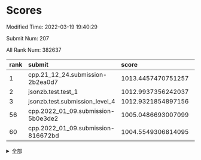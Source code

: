 # Scores

Modified Time: 2022-03-19 19:40:29

Submit Num: 207

All Rank Num: 382637

| rank |               submit               |       score        |       sigma        | pk_num |
| :--- | :--------------------------------- | :----------------- | :----------------- | :----- |
| 1    | cpp.21_12_24.submission-2b2ea0d7   | 1013.4457470751257 | 0.7863540403263857 | 7396   |
| 2    | jsonzb.test.test_1                 | 1012.9937356242037 | 0.7817098237760043 | 7398   |
| 3    | jsonzb.test.submission_level_4     | 1012.9321854897156 | 0.7878066115687499 | 7394   |
| 56   | cpp.2022_01_09.submission-5b0e3de2 | 1005.0486693007099 | 0.7263050655298421 | 7397   |
| 60   | cpp.2022_01_09.submission-816672bd | 1004.5549306814095 | 0.7135154855740886 | 7389   |


<details>
<summary>全部</summary>

| rank |                 submit                 |       score        |       sigma        | pk_num |
| :--- | :------------------------------------- | :----------------- | :----------------- | :----- |
| 1    | cpp.21_12_24.submission-2b2ea0d7       | 1013.4457470751257 | 0.7863540403263857 | 7396   |
| 2    | jsonzb.test.test_1                     | 1012.9937356242037 | 0.7817098237760043 | 7398   |
| 3    | jsonzb.test.submission_level_4         | 1012.9321854897156 | 0.7878066115687499 | 7394   |
| 4    | gobigger.level_3.submission_level_3_40 | 1012.2102069871456 | 0.7816117969881298 | 7392   |
| 5    | gobigger.level_3.submission_level_3_29 | 1012.0359710928985 | 0.7920333104466925 | 7390   |
| 6    | gobigger.level_3.submission_level_3_46 | 1011.8832571572879 | 0.7941732466763056 | 7389   |
| 7    | gobigger.level_3.submission_level_3_44 | 1011.342835502025  | 0.7564900953116365 | 7396   |
| 8    | gobigger.level_3.submission_level_3_43 | 1011.1040898087713 | 0.7597679991858559 | 7398   |
| 9    | gobigger.level_3.submission_level_3_37 | 1010.7828624277612 | 0.7557625042600816 | 7396   |
| 10   | gobigger.level_3.submission_level_3_25 | 1010.754663519438  | 0.7593288585161481 | 7391   |
| 11   | gobigger.level_3.submission_level_3_15 | 1010.739939637508  | 0.7596734186011512 | 7397   |
| 12   | gobigger.level_3.submission_level_3_36 | 1010.6911498158012 | 0.7661183164044452 | 7388   |
| 13   | gobigger.level_3.submission_level_3_28 | 1010.6234855996963 | 0.7715191636099699 | 7396   |
| 14   | gobigger.level_3.submission_level_3_22 | 1010.6163499626795 | 0.7658721385801731 | 7392   |
| 15   | gobigger.level_3.submission_level_3_19 | 1010.5736477322309 | 0.7521000577916881 | 7396   |
| 16   | gobigger.level_3.submission_level_3_18 | 1010.51903473794   | 0.7425312626484204 | 7389   |
| 17   | gobigger.level_3.submission_level_3_49 | 1010.4986638834672 | 0.7539475859381543 | 7395   |
| 18   | gobigger.level_3.submission_level_3_7  | 1010.4918352562067 | 0.770160208243056  | 7394   |
| 19   | gobigger.level_3.submission_level_3_42 | 1010.4872409730357 | 0.7595832627948013 | 7396   |
| 20   | gobigger.level_3.submission_level_3_33 | 1010.3654966549361 | 0.7538571936102892 | 7394   |
| 21   | gobigger.level_3.submission_level_3_35 | 1010.312594967385  | 0.7386399945538243 | 7393   |
| 22   | gobigger.level_3.submission_level_3_27 | 1010.304183934771  | 0.7624395427495723 | 7397   |
| 23   | gobigger.level_3.submission_level_3_17 | 1010.2849312105777 | 0.7742210903128188 | 7392   |
| 24   | gobigger.level_3.submission_level_3_14 | 1010.1834944104502 | 0.7720152077100499 | 7394   |
| 25   | gobigger.level_3.submission_level_3_21 | 1010.1688358718586 | 0.7720743124124796 | 7393   |
| 26   | gobigger.level_3.submission_level_3_26 | 1010.1442125796922 | 0.7782281413191056 | 7393   |
| 27   | gobigger.level_3.submission_level_3_6  | 1010.0698491406413 | 0.7690367085654295 | 7396   |
| 28   | gobigger.level_3.submission_level_3_20 | 1009.9565349932518 | 0.7604209537941312 | 7398   |
| 29   | gobigger.level_3.submission_level_3_4  | 1009.9526309076284 | 0.7430875373697596 | 7398   |
| 30   | gobigger.level_3.submission_level_3_5  | 1009.9324219911732 | 0.7758860445623437 | 7395   |
| 31   | gobigger.level_3.submission_level_3_41 | 1009.9167524843187 | 0.7493980682640553 | 7390   |
| 32   | gobigger.level_3.submission_level_3_48 | 1009.8605930853779 | 0.7601690200597171 | 7390   |
| 33   | gobigger.level_3.submission_level_3_31 | 1009.8262066658857 | 0.7778646408216698 | 7391   |
| 34   | gobigger.level_3.submission_level_3_9  | 1009.8027715758981 | 0.7699448435265845 | 7389   |
| 35   | gobigger.level_3.submission_level_3_23 | 1009.7545983226101 | 0.764127862356612  | 7395   |
| 36   | gobigger.level_3.submission_level_3_34 | 1009.6729110950326 | 0.7418839935169997 | 7395   |
| 37   | gobigger.level_3.submission_level_3_38 | 1009.5906696212292 | 0.7543768190533751 | 7397   |
| 38   | gobigger.level_3.submission_level_3_45 | 1009.5655919039493 | 0.7492899680582888 | 7388   |
| 39   | gobigger.level_3.submission_level_3_16 | 1009.5147313192539 | 0.7697460760709083 | 7396   |
| 40   | gobigger.level_3.submission_level_3_0  | 1009.4402305151006 | 0.7372808724636832 | 7401   |
| 41   | gobigger.level_3.submission_level_3_30 | 1009.430555581053  | 0.761775804913039  | 7394   |
| 42   | gobigger.level_3.submission_level_3_47 | 1009.4168307688167 | 0.749102920544919  | 7398   |
| 43   | gobigger.level_3.submission_level_3_11 | 1009.2609374315139 | 0.7467054325917757 | 7391   |
| 44   | gobigger.level_3.submission_level_3_10 | 1009.1981491325547 | 0.7586841380236398 | 7396   |
| 45   | gobigger.level_3.submission_level_3_8  | 1009.1528506464975 | 0.7539075337649138 | 7396   |
| 46   | gobigger.level_3.submission_level_3_3  | 1009.0442029990458 | 0.7715572439703112 | 7394   |
| 47   | gobigger.level_3.submission_level_3_1  | 1009.0337884675678 | 0.74851489859964   | 7386   |
| 48   | gobigger.level_3.submission_level_3_13 | 1008.9308858660261 | 0.7371750686985911 | 7396   |
| 49   | gobigger.level_3.submission_level_3_39 | 1008.8901881415643 | 0.7503856813880533 | 7397   |
| 50   | gobigger.level_3.submission_level_3_32 | 1008.8184320549739 | 0.7392672205324509 | 7391   |
| 51   | gobigger.level_3.submission_level_3_2  | 1008.8172140529101 | 0.7717640192388927 | 7393   |
| 52   | gobigger.level_3.submission_level_3_24 | 1008.7445661083    | 0.7761368468401225 | 7399   |
| 53   | gobigger.level_3.submission_level_3_12 | 1008.6908616113913 | 0.7421258091939907 | 7394   |
| 54   | gobigger.level_1.submission_level_1_3  | 1005.435419906731  | 0.7190899069925362 | 7394   |
| 55   | gobigger.level_1.submission_level_1_46 | 1005.1432895281952 | 0.7171627307608014 | 7390   |
| 56   | cpp.2022_01_09.submission-5b0e3de2     | 1005.0486693007099 | 0.7263050655298421 | 7397   |
| 57   | gobigger.level_1.submission_level_1_43 | 1005.0109388636629 | 0.7110368523403846 | 7394   |
| 58   | gobigger.level_1.submission_level_1_5  | 1004.6358062202319 | 0.7146167652489447 | 7394   |
| 59   | gobigger.level_1.submission_level_1_25 | 1004.5568365538699 | 0.7197244069688993 | 7395   |
| 60   | cpp.2022_01_09.submission-816672bd     | 1004.5549306814095 | 0.7135154855740886 | 7389   |
| 61   | gobigger.level_1.submission_level_1_16 | 1004.3457514350765 | 0.7357156718519128 | 7397   |
| 62   | gobigger.level_1.submission_level_1_48 | 1004.2496370922283 | 0.7176813798450331 | 7393   |
| 63   | gobigger.level_1.submission_level_1_14 | 1004.2095611550371 | 0.7199411395586582 | 7394   |
| 64   | gobigger.level_1.submission_level_1_29 | 1004.1641107263933 | 0.729583581962654  | 7389   |
| 65   | gobigger.level_1.submission_level_1_7  | 1004.1381462109697 | 0.7238460276033897 | 7395   |
| 66   | gobigger.level_1.submission_level_1_36 | 1004.0146580350106 | 0.7274405491355379 | 7391   |
| 67   | gobigger.level_1.submission_level_1_34 | 1003.9646333737555 | 0.7281646139573316 | 7393   |
| 68   | gobigger.level_1.submission_level_1_49 | 1003.8447968191432 | 0.71807761100155   | 7394   |
| 69   | gobigger.level_1.submission_level_1_39 | 1003.8368885458513 | 0.7312388649593785 | 7394   |
| 70   | gobigger.level_1.submission_level_1_20 | 1003.8156846426733 | 0.7120635893193195 | 7391   |
| 71   | gobigger.level_1.submission_level_1_37 | 1003.6984670703164 | 0.7087479336262547 | 7393   |
| 72   | gobigger.level_1.submission_level_1_23 | 1003.6970829028689 | 0.7092600574458292 | 7392   |
| 73   | gobigger.level_1.submission_level_1_1  | 1003.6961684531426 | 0.7288215305563842 | 7389   |
| 74   | gobigger.level_1.submission_level_1_44 | 1003.6410923639133 | 0.7258376364358289 | 7395   |
| 75   | gobigger.level_1.submission_level_1_2  | 1003.5950655223475 | 0.7095020268769753 | 7395   |
| 76   | gobigger.level_1.submission_level_1_0  | 1003.532417253537  | 0.7256071033425593 | 7395   |
| 77   | gobigger.level_1.submission_level_1_45 | 1003.5216268242431 | 0.7136429997196632 | 7395   |
| 78   | gobigger.level_1.submission_level_1_41 | 1003.4901583319044 | 0.7193968511478531 | 7396   |
| 79   | gobigger.level_1.submission_level_1_18 | 1003.4674500948709 | 0.7107259397883265 | 7394   |
| 80   | gobigger.level_1.submission_level_1_35 | 1003.4615011661444 | 0.7146412857206783 | 7391   |
| 81   | gobigger.level_1.submission_level_1_24 | 1003.4583209222978 | 0.7199014086420146 | 7393   |
| 82   | gobigger.level_1.submission_level_1_26 | 1003.4195136365393 | 0.722821366036111  | 7389   |
| 83   | gobigger.level_1.submission_level_1_28 | 1003.3734424169593 | 0.7193183538117432 | 7393   |
| 84   | gobigger.level_1.submission_level_1_6  | 1003.3119927909654 | 0.7121019879158191 | 7393   |
| 85   | gobigger.level_1.submission_level_1_38 | 1003.2593099106044 | 0.7129165284458107 | 7397   |
| 86   | gobigger.level_1.submission_level_1_42 | 1003.2159565219079 | 0.7114654611441947 | 7393   |
| 87   | gobigger.level_1.submission_level_1_13 | 1003.1777906929883 | 0.7160910632960529 | 7393   |
| 88   | gobigger.level_1.submission_level_1_9  | 1002.979356627465  | 0.7098395669876522 | 7389   |
| 89   | gobigger.level_1.submission_level_1_32 | 1002.9236903382966 | 0.7142050360946337 | 7395   |
| 90   | gobigger.level_1.submission_level_1_21 | 1002.8411868842735 | 0.7169897898712593 | 7393   |
| 91   | gobigger.level_1.submission_level_1_11 | 1002.8079943959978 | 0.7145929233187225 | 7394   |
| 92   | gobigger.level_1.submission_level_1_17 | 1002.7005081703195 | 0.7132991053644353 | 7391   |
| 93   | gobigger.level_1.submission_level_1_4  | 1002.6478856337542 | 0.7300632741564038 | 7398   |
| 94   | gobigger.level_1.submission_level_1_33 | 1002.6443729701078 | 0.7182556750482425 | 7391   |
| 95   | gobigger.level_1.submission_level_1_30 | 1002.6123043385551 | 0.7155304266462758 | 7391   |
| 96   | gobigger.level_1.submission_level_1_10 | 1002.603960236069  | 0.7280891987161523 | 7392   |
| 97   | gobigger.level_1.submission_level_1_12 | 1002.4113345985578 | 0.7181256983652451 | 7394   |
| 98   | gobigger.level_1.submission_level_1_22 | 1002.2971697092196 | 0.7121387845221914 | 7390   |
| 99   | gobigger.level_1.submission_level_1_40 | 1002.2407688469506 | 0.7169682920930808 | 7392   |
| 100  | gobigger.level_1.submission_level_1_47 | 1002.2367301652129 | 0.7162444546611886 | 7397   |
| 101  | gobigger.level_1.submission_level_1_15 | 1002.131466750509  | 0.7171105122216587 | 7393   |
| 102  | gobigger.level_1.submission_level_1_8  | 1002.0412663100701 | 0.7163568945244693 | 7396   |
| 103  | gobigger.level_1.submission_level_1_27 | 1002.0081851537474 | 0.7145525177910808 | 7397   |
| 104  | gobigger.level_1.submission_level_1_19 | 1001.8603609191664 | 0.7090589054804084 | 7389   |
| 105  | gobigger.level_1.submission_level_1_31 | 1001.7673425096596 | 0.7143707959933614 | 7396   |
| 106  | gobigger.random.submission_random_22   | 997.6475361099184  | 0.6956427194267931 | 7398   |
| 107  | gobigger.random.submission_random_3    | 997.6096998599841  | 0.7040646844170301 | 7393   |
| 108  | gobigger.random.submission_random_8    | 997.4304058765584  | 0.7030183803734987 | 7395   |
| 109  | gobigger.random.submission_random_13   | 997.1990780353045  | 0.7165321407816438 | 7394   |
| 110  | gobigger.random.submission_random_16   | 997.0552201092031  | 0.7140321311842356 | 7393   |
| 111  | gobigger.random.submission_random_26   | 996.9936238947704  | 0.7203307208904992 | 7398   |
| 112  | gobigger.random.submission_random_2    | 996.9867332438865  | 0.7135749851666606 | 7394   |
| 113  | gobigger.random.submission_random_36   | 996.7180311330746  | 0.709826700449749  | 7398   |
| 114  | gobigger.random.submission_random_46   | 996.7129225493093  | 0.711425094320898  | 7400   |
| 115  | gobigger.random.submission_random_11   | 996.7031387427361  | 0.7075722881744868 | 7393   |
| 116  | gobigger.random.submission_random_5    | 996.6918036845499  | 0.7113506229631542 | 7396   |
| 117  | gobigger.random.submission_random_7    | 996.6305365528642  | 0.7177663857322386 | 7393   |
| 118  | gobigger.random.submission_random_49   | 996.5366071208088  | 0.7035130480292163 | 7394   |
| 119  | gobigger.random.submission_random_25   | 996.5172062306071  | 0.6996910928098603 | 7390   |
| 120  | gobigger.random.submission_random_37   | 996.5034637348225  | 0.7135237452610175 | 7394   |
| 121  | gobigger.random.submission_random_28   | 996.4583047249109  | 0.7144275716926041 | 7392   |
| 122  | gobigger.random.submission_random_38   | 996.2998210009973  | 0.7337408342447368 | 7395   |
| 123  | gobigger.random.submission_random_42   | 996.2592491200483  | 0.7113644103969771 | 7391   |
| 124  | gobigger.random.submission_random_20   | 996.2327328115002  | 0.7098566576985471 | 7395   |
| 125  | gobigger.random.submission_random_31   | 996.1454041573378  | 0.7183651885745291 | 7397   |
| 126  | gobigger.random.submission_random_1    | 996.0867318309195  | 0.7055259824019998 | 7397   |
| 127  | gobigger.random.submission_random_23   | 996.0359129048056  | 0.7384190537561272 | 7391   |
| 128  | gobigger.random.submission_random_18   | 995.9108978739773  | 0.7197618739176088 | 7392   |
| 129  | gobigger.random.submission_random_0    | 995.8646008016541  | 0.7146033879384159 | 7396   |
| 130  | gobigger.random.submission_random_43   | 995.8516771263204  | 0.7192001056428884 | 7394   |
| 131  | gobigger.random.submission_random_12   | 995.8286443277191  | 0.724380423808131  | 7395   |
| 132  | gobigger.random.submission_random_9    | 995.8169336968338  | 0.7051190376846974 | 7391   |
| 133  | gobigger.random.submission_random_33   | 995.7863959463469  | 0.7149629891685844 | 7395   |
| 134  | gobigger.random.submission_random_17   | 995.783194273661   | 0.7000838277232512 | 7393   |
| 135  | gobigger.random.submission_random_6    | 995.7358714991143  | 0.6977123823877792 | 7395   |
| 136  | gobigger.random.submission_random_40   | 995.6339625430481  | 0.7263325300322414 | 7393   |
| 137  | gobigger.random.submission_random_24   | 995.6134330586619  | 0.7139329637213416 | 7395   |
| 138  | gobigger.random.submission_random_21   | 995.5771199847242  | 0.7212141210032629 | 7393   |
| 139  | gobigger.random.submission_random_15   | 995.5340992006336  | 0.7238970022554657 | 7396   |
| 140  | gobigger.random.submission_random_45   | 995.5024497676337  | 0.7210090840408911 | 7392   |
| 141  | gobigger.random.submission_random_39   | 995.4933836561747  | 0.7104881144945178 | 7393   |
| 142  | gobigger.random.submission_random_19   | 995.4589140543237  | 0.7153346009314021 | 7392   |
| 143  | gobigger.random.submission_random_27   | 995.4466663127529  | 0.7131248720195845 | 7398   |
| 144  | gobigger.random.submission_random_30   | 995.3513764385144  | 0.7066178785087674 | 7397   |
| 145  | gobigger.random.submission_random_10   | 995.331801877687   | 0.7091104496826854 | 7392   |
| 146  | gobigger.random.submission_random_41   | 995.1761015627959  | 0.7026915113226514 | 7393   |
| 147  | gobigger.random.submission_random_44   | 995.13520616822    | 0.7285117561477692 | 7392   |
| 148  | gobigger.random.submission_random_48   | 995.1162853714711  | 0.7159949880164697 | 7397   |
| 149  | gobigger.random.submission_random_32   | 994.9610319614768  | 0.7146010088484355 | 7391   |
| 150  | gobigger.random.submission_random_29   | 994.9454206284983  | 0.6960811425344813 | 7391   |
| 151  | gobigger.random.submission_random_34   | 994.9330542419034  | 0.7068536467230657 | 7393   |
| 152  | gobigger.random.submission_random_4    | 994.9178973193725  | 0.7282679734677253 | 7398   |
| 153  | gobigger.random.submission_random_47   | 994.8982814489168  | 0.7104485179708089 | 7392   |
| 154  | gobigger.random.submission_random_14   | 994.6676412333759  | 0.7066180950151038 | 7393   |
| 155  | gobigger.random.submission_random_35   | 994.6029313294517  | 0.7239398373626073 | 7397   |
| 156  | gobigger.level_2.submission_level_2_28 | 994.3096278921706  | 0.7337982799915399 | 7394   |
| 157  | gobigger.level_2.submission_level_2_5  | 993.8058919539804  | 0.7285802637093163 | 7390   |
| 158  | gobigger.level_2.submission_level_2_22 | 993.4040127913009  | 0.740573897922456  | 7397   |
| 159  | gobigger.level_2.submission_level_2_38 | 993.2294749167803  | 0.7326901136380213 | 7391   |
| 160  | gobigger.level_2.submission_level_2_30 | 993.1916708290695  | 0.7397319390417044 | 7393   |
| 161  | gobigger.level_2.submission_level_2_39 | 993.104645708357   | 0.7279788888379493 | 7394   |
| 162  | gobigger.level_2.submission_level_2_34 | 993.0590247560758  | 0.7499290201797372 | 7396   |
| 163  | gobigger.level_2.submission_level_2_49 | 992.656083934121   | 0.7444735411331445 | 7396   |
| 164  | gobigger.level_2.submission_level_2_48 | 992.6404313246452  | 0.7394607331718969 | 7396   |
| 165  | gobigger.level_2.submission_level_2_32 | 992.6188508559906  | 0.7410230638134098 | 7392   |
| 166  | gobigger.level_2.submission_level_2_45 | 992.5151806156815  | 0.7353240344370524 | 7390   |
| 167  | gobigger.level_2.submission_level_2_35 | 992.5037575425976  | 0.7442640605304228 | 7395   |
| 168  | gobigger.level_2.submission_level_2_8  | 992.4796604697965  | 0.7473331735809198 | 7393   |
| 169  | gobigger.level_2.submission_level_2_42 | 992.4593841166655  | 0.7411559282304723 | 7392   |
| 170  | gobigger.level_2.submission_level_2_23 | 992.3391896432136  | 0.741724604702155  | 7397   |
| 171  | gobigger.level_2.submission_level_2_41 | 992.3367473767876  | 0.7388672262301798 | 7397   |
| 172  | gobigger.level_2.submission_level_2_15 | 992.1967665548711  | 0.7559395530968908 | 7397   |
| 173  | gobigger.level_2.submission_level_2_4  | 992.1834582183058  | 0.7282289931067621 | 7395   |
| 174  | gobigger.level_2.submission_level_2_21 | 992.1293736268216  | 0.7548390320431356 | 7386   |
| 175  | gobigger.level_2.submission_level_2_9  | 992.073391347389   | 0.7638784296388372 | 7396   |
| 176  | gobigger.level_2.submission_level_2_29 | 992.0659086063874  | 0.755015823054384  | 7395   |
| 177  | gobigger.level_2.submission_level_2_1  | 992.0352959989242  | 0.7363123159962677 | 7398   |
| 178  | gobigger.level_2.submission_level_2_40 | 992.0294143532861  | 0.7439225969910755 | 7394   |
| 179  | gobigger.level_2.submission_level_2_33 | 991.9557547898833  | 0.7303231305115598 | 7397   |
| 180  | gobigger.level_2.submission_level_2_17 | 991.9186209837419  | 0.746060490888991  | 7395   |
| 181  | gobigger.level_2.submission_level_2_3  | 991.9180719526984  | 0.744575377336896  | 7391   |
| 182  | gobigger.level_2.submission_level_2_13 | 991.9006273435945  | 0.7436825399021895 | 7393   |
| 183  | gobigger.level_2.submission_level_2_25 | 991.8638061659514  | 0.753787894479961  | 7396   |
| 184  | gobigger.level_2.submission_level_2_16 | 991.8092280418481  | 0.7784298954010866 | 7398   |
| 185  | gobigger.level_2.submission_level_2_31 | 991.8033577064313  | 0.7377802556208768 | 7389   |
| 186  | gobigger.level_2.submission_level_2_36 | 991.6707705825496  | 0.7253651505621095 | 7396   |
| 187  | gobigger.level_2.submission_level_2_20 | 991.6655072773837  | 0.7404115669789052 | 7399   |
| 188  | gobigger.level_2.submission_level_2_19 | 991.6396164880363  | 0.7689236059209433 | 7398   |
| 189  | gobigger.level_2.submission_level_2_46 | 991.6214605558305  | 0.7431542776133298 | 7391   |
| 190  | gobigger.level_2.submission_level_2_43 | 991.5458914423575  | 0.7389262202453846 | 7394   |
| 191  | gobigger.level_2.submission_level_2_44 | 991.5247982653375  | 0.7713775509055697 | 7394   |
| 192  | gobigger.level_2.submission_level_2_11 | 991.5148480983589  | 0.7478680703311285 | 7397   |
| 193  | gobigger.level_2.submission_level_2_7  | 991.486594236377   | 0.7652111475395684 | 7390   |
| 194  | gobigger.level_2.submission_level_2_26 | 991.4524928790627  | 0.7545822296760897 | 7393   |
| 195  | gobigger.level_2.submission_level_2_10 | 991.4507083097886  | 0.7388434752479949 | 7394   |
| 196  | gobigger.level_2.submission_level_2_2  | 991.3765918238636  | 0.7452462727714643 | 7400   |
| 197  | gobigger.level_2.submission_level_2_6  | 991.3572459730211  | 0.7542690974453827 | 7391   |
| 198  | gobigger.level_2.submission_level_2_47 | 991.2718970144978  | 0.7487674048384642 | 7398   |
| 199  | gobigger.level_2.submission_level_2_0  | 991.1407192977256  | 0.7511601425660395 | 7397   |
| 200  | gobigger.level_2.submission_level_2_18 | 991.1165247862068  | 0.7620428420532352 | 7393   |
| 201  | gobigger.level_2.submission_level_2_37 | 991.0812529982343  | 0.7593950441884155 | 7393   |
| 202  | gobigger.level_2.submission_level_2_14 | 991.034259926448   | 0.7764237776127144 | 7396   |
| 203  | gobigger.level_2.submission_level_2_12 | 990.7956883237263  | 0.7617398242215466 | 7386   |
| 204  | gobigger.level_2.submission_level_2_27 | 990.5877451365303  | 0.7617457504790511 | 7397   |
| 205  | gobigger.level_2.submission_level_2_24 | 990.2627109490033  | 0.7714500113843874 | 7397   |
| 206  | gobigger.none.submission_none_0        | 977.2320747889709  | 1.355575968670337  | 7398   |
| 207  | gobigger.none.submission_none_1        | 974.9614044971412  | 1.5756571074855632 | 7395   |

</details>